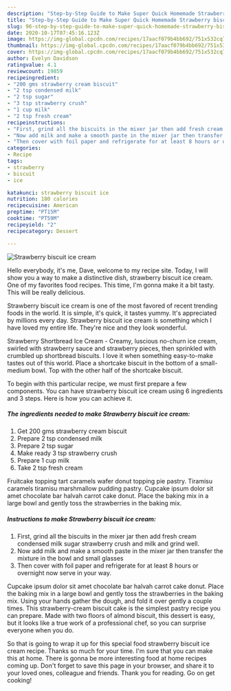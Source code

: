 ```yaml
---
description: "Step-by-Step Guide to Make Super Quick Homemade Strawberry biscuit ice cream"
title: "Step-by-Step Guide to Make Super Quick Homemade Strawberry biscuit ice cream"
slug: 96-step-by-step-guide-to-make-super-quick-homemade-strawberry-biscuit-ice-cream
date: 2020-10-17T07:45:16.123Z
image: https://img-global.cpcdn.com/recipes/17aacf079b4bb692/751x532cq70/strawberry-biscuit-ice-cream-recipe-main-photo.jpg
thumbnail: https://img-global.cpcdn.com/recipes/17aacf079b4bb692/751x532cq70/strawberry-biscuit-ice-cream-recipe-main-photo.jpg
cover: https://img-global.cpcdn.com/recipes/17aacf079b4bb692/751x532cq70/strawberry-biscuit-ice-cream-recipe-main-photo.jpg
author: Evelyn Davidson
ratingvalue: 4.1
reviewcount: 19859
recipeingredient:
- "200 gms strawberry cream biscuit"
- "2 tsp condensed milk"
- "2 tsp sugar"
- "3 tsp strawberry crush"
- "1 cup milk"
- "2 tsp fresh cream"
recipeinstructions:
- "First, grind all the biscuits in the mixer jar then add fresh cream condensed milk sugar strawberry crush and milk and grind well."
- "Now add milk and make a smooth paste in the mixer jar then transfer the mixture in the bowl and small glasses"
- "Then cover with foil paper and refrigerate for at least 8 hours or overnight now serve in your way."
categories:
- Recipe
tags:
- strawberry
- biscuit
- ice

katakunci: strawberry biscuit ice 
nutrition: 180 calories
recipecuisine: American
preptime: "PT15M"
cooktime: "PT59M"
recipeyield: "2"
recipecategory: Dessert

---
```



![Strawberry biscuit ice cream](https://img-global.cpcdn.com/recipes/17aacf079b4bb692/751x532cq70/strawberry-biscuit-ice-cream-recipe-main-photo.jpg)

Hello everybody, it's me, Dave, welcome to my recipe site. Today, I will show you a way to make a distinctive dish, strawberry biscuit ice cream. One of my favorites food recipes. This time, I'm gonna make it a bit tasty. This will be really delicious.

Strawberry biscuit ice cream is one of the most favored of recent trending foods in the world. It is simple, it's quick, it tastes yummy. It's appreciated by millions every day. Strawberry biscuit ice cream is something which I have loved my entire life. They're nice and they look wonderful.

Strawberry Shortbread Ice Cream - Creamy, luscious no-churn ice cream, swirled with strawberry sauce and strawberry pieces, then sprinkled with crumbled up shortbread biscuits. I love it when something easy-to-make tastes out of this world. Place a shortcake biscuit in the bottom of a small-medium bowl. Top with the other half of the shortcake biscuit.


To begin with this particular recipe, we must first prepare a few components. You can have strawberry biscuit ice cream using 6 ingredients and 3 steps. Here is how you can achieve it.

<!--inarticleads1-->

##### The ingredients needed to make Strawberry biscuit ice cream:

1. Get 200 gms strawberry cream biscuit
1. Prepare 2 tsp condensed milk
1. Prepare 2 tsp sugar
1. Make ready 3 tsp strawberry crush
1. Prepare 1 cup milk
1. Take 2 tsp fresh cream


Fruitcake topping tart caramels wafer donut topping pie pastry. Tiramisu caramels tiramisu marshmallow pudding pastry. Cupcake ipsum dolor sit amet chocolate bar halvah carrot cake donut. Place the baking mix in a large bowl and gently toss the strawberries in the baking mix. 

<!--inarticleads2-->

##### Instructions to make Strawberry biscuit ice cream:

1. First, grind all the biscuits in the mixer jar then add fresh cream condensed milk sugar strawberry crush and milk and grind well.
1. Now add milk and make a smooth paste in the mixer jar then transfer the mixture in the bowl and small glasses
1. Then cover with foil paper and refrigerate for at least 8 hours or overnight now serve in your way.


Cupcake ipsum dolor sit amet chocolate bar halvah carrot cake donut. Place the baking mix in a large bowl and gently toss the strawberries in the baking mix. Using your hands gather the dough, and fold it over gently a couple times. This strawberry-cream biscuit cake is the simplest pastry recipe you can prepare. Made with two floors of almond biscuit, this dessert is easy, but it looks like a true work of a professional chef, so you can surprise everyone when you do. 

So that is going to wrap it up for this special food strawberry biscuit ice cream recipe. Thanks so much for your time. I'm sure that you can make this at home. There is gonna be more interesting food at home recipes coming up. Don't forget to save this page in your browser, and share it to your loved ones, colleague and friends. Thank you for reading. Go on get cooking!
